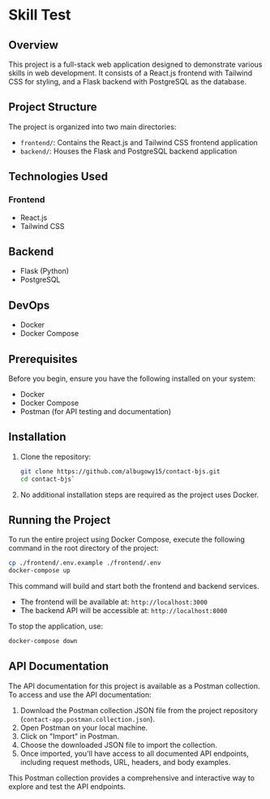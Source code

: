 # Skill Test

## Overview

This project is a full-stack web application designed to demonstrate various skills in web development. It consists of a React.js frontend with Tailwind CSS for styling, and a Flask backend with PostgreSQL as the database.

## Project Structure

The project is organized into two main directories:

- `frontend/`: Contains the React.js and Tailwind CSS frontend application
- `backend/`: Houses the Flask and PostgreSQL backend application

## Technologies Used

### Frontend

- React.js
- Tailwind CSS

## Backend

- Flask (Python)
- PostgreSQL

## DevOps

- Docker
- Docker Compose

## Prerequisites

Before you begin, ensure you have the following installed on your system:

- Docker
- Docker Compose
- Postman (for API testing and documentation)

## Installation

1. Clone the repository:
   ```sh
   git clone https://github.com/albugowy15/contact-bjs.git
   cd contact-bjs`
   ```
2. No additional installation steps are required as the project uses Docker.

## Running the Project

To run the entire project using Docker Compose, execute the following command in the root directory of the project:

```sh
cp ./frontend/.env.example ./frontend/.env
docker-compose up
```

This command will build and start both the frontend and backend services.

- The frontend will be available at: `http://localhost:3000`
- The backend API will be accessible at: `http://localhost:8000`

To stop the application, use:

```sh
docker-compose down
```

## API Documentation

The API documentation for this project is available as a Postman collection. To access and use the API documentation:

1. Download the Postman collection JSON file from the project repository (`contact-app.postman.collection.json`).
2. Open Postman on your local machine.
3. Click on "Import" in Postman.
4. Choose the downloaded JSON file to import the collection.
5. Once imported, you'll have access to all documented API endpoints, including request methods, URL, headers, and body examples.

This Postman collection provides a comprehensive and interactive way to explore and test the API endpoints.
